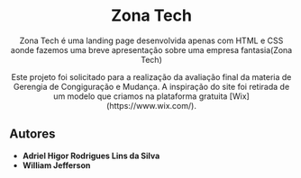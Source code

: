 <h1 align="center">Zona Tech</h1>

<p align="center">Zona Tech é uma landing page desenvolvida apenas com HTML e CSS aonde fazemos uma breve apresentação sobre uma empresa fantasia(Zona Tech)</p>

<p align= "center">Este projeto foi solicitado para a realização da avaliação final da materia de Gerengia de Congiguração e Mudança.
A inspiração do site foi retirada de um modelo que criamos na plataforma gratuita [Wix](https://www.wix.com/).</p>

## Autores

* **Adriel Higor Rodrigues Lins da Silva**
* **William Jefferson**
